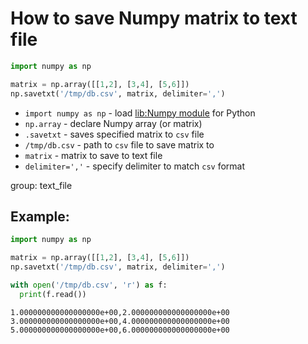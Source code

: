 # How to save Numpy matrix to text file

```python
import numpy as np

matrix = np.array([[1,2], [3,4], [5,6]])
np.savetxt('/tmp/db.csv', matrix, delimiter=',')
```

- `import numpy as np` - load [lib:Numpy module](/python-numpy/how-to-install-python-numpy-lib) for Python
- `np.array` - declare Numpy array (or matrix)
- `.savetxt` - saves specified matrix to `csv` file
- `/tmp/db.csv` - path to `csv` file to save matrix to
- `matrix` - matrix to save to text file
- `delimiter=','` - specify delimiter to match `csv` format

group: text_file

## Example: 
```python
import numpy as np

matrix = np.array([[1,2], [3,4], [5,6]])
np.savetxt('/tmp/db.csv', matrix, delimiter=',')

with open('/tmp/db.csv', 'r') as f:
  print(f.read())
```
```
1.000000000000000000e+00,2.000000000000000000e+00
3.000000000000000000e+00,4.000000000000000000e+00
5.000000000000000000e+00,6.000000000000000000e+00


```

